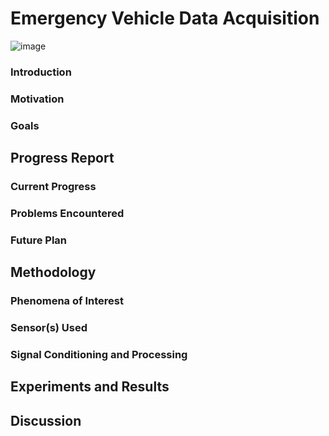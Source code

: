 # Emergency Vehicle Data Acquisition

![image](https://user-images.githubusercontent.com/78807472/135682706-1d6bb726-967b-4284-af72-caa876460891.png)


### Introduction

### Motivation

### Goals





## Progress Report

### Current Progress

### Problems Encountered

### Future Plan

## Methodology

### Phenomena of Interest

### Sensor(s) Used

### Signal Conditioning and Processing


## Experiments and Results

## Discussion


